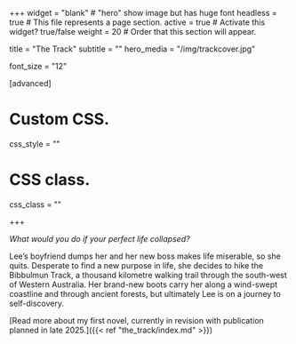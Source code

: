 +++
widget = "blank" # "hero" show image but has huge font
headless = true  # This file represents a page section.
active = true  # Activate this widget? true/false
weight = 20  # Order that this section will appear.

title = "The Track"
subtitle = ""
hero_media = "/img/trackcover.jpg"

font_size = "12"

  
[advanced]
 # Custom CSS. 
 css_style = ""
 
 # CSS class.
 css_class = ""
 
+++

<i>What would you do if your perfect life collapsed?</i>


Lee’s boyfriend dumps her and her new boss makes life miserable, so she quits. Desperate to find a new purpose in life, she decides to hike the Bibbulmun Track, a thousand kilometre walking trail through the south-west of Western Australia. Her brand-new boots carry her along a wind-swept coastline and through ancient forests, but ultimately Lee is on a journey to self-discovery. 

[Read more about my first novel, currently in revision with publication planned in late 2025.]({{< ref "the_track/index.md" >}})
